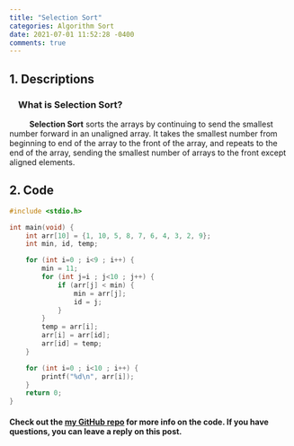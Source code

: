 ```yaml
---
title: "Selection Sort"
categories: Algorithm Sort
date: 2021-07-01 11:52:28 -0400
comments: true
---
```


## 1. Descriptions
### &nbsp;&nbsp;&nbsp;&nbsp;What is Selection Sort?  
&nbsp;&nbsp;&nbsp;&nbsp;&nbsp;&nbsp;&nbsp;&nbsp; **Selection Sort** sorts the arrays by continuing to send the smallest number forward in an unaligned array. It takes the smallest number from beginning to end of the array to the front of the array, and repeats to the end of the array, sending the smallest number of arrays to the front except aligned elements.   

## 2. Code
```cpp
#include <stdio.h>

int main(void) {
    int arr[10] = {1, 10, 5, 8, 7, 6, 4, 3, 2, 9};
    int min, id, temp;

    for (int i=0 ; i<9 ; i++) {
        min = 11;
        for (int j=i ; j<10 ; j++) {
            if (arr[j] < min) {
                min = arr[j];
                id = j;
            }
        }
        temp = arr[i];
        arr[i] = arr[id];
        arr[id] = temp;
    }

    for (int i=0 ; i<10 ; i++) {
        printf("%d\n", arr[i]);
    }
    return 0;
}
```

#### Check out the [my GitHub repo][hyuk-gh] for more info on the code. If you have questions, you can leave a reply on this post.

[hyuk-gh]:   https://github.com/dlgur1994/StudyAlgorithms/DataStructure
